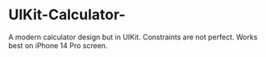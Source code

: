# UIKit-Calculator-
A modern calculator design but in UIKit. 
Constraints are not perfect. Works best on
iPhone 14 Pro screen.
